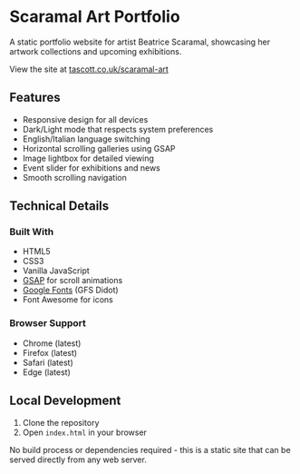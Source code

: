 # Scaramal Art Portfolio

A static portfolio website for artist Beatrice Scaramal, showcasing her artwork collections and upcoming exhibitions.

View the site at [tascott.co.uk/scaramal-art](https://tascott.co.uk/scaramal-art/)

## Features

- Responsive design for all devices
- Dark/Light mode that respects system preferences
- English/Italian language switching
- Horizontal scrolling galleries using GSAP
- Image lightbox for detailed viewing
- Event slider for exhibitions and news
- Smooth scrolling navigation

## Technical Details

### Built With
- HTML5
- CSS3
- Vanilla JavaScript
- [GSAP](https://greensock.com/gsap/) for scroll animations
- [Google Fonts](https://fonts.google.com/) (GFS Didot)
- Font Awesome for icons

### Browser Support
- Chrome (latest)
- Firefox (latest)
- Safari (latest)
- Edge (latest)

## Local Development

1. Clone the repository
2. Open `index.html` in your browser

No build process or dependencies required - this is a static site that can be served directly from any web server.
